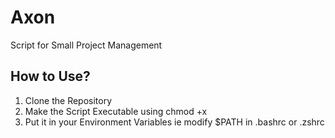 # Axon
Script for Small Project Management

## How to Use?
1. Clone the Repository
2. Make the Script Executable using chmod +x
3. Put it in your Environment Variables ie modify $PATH in .bashrc or .zshrc
